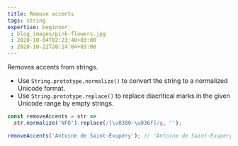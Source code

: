 ```yaml
---
title: Remove accents
tags: string
expertise: beginner
 : blog_images/pink-flowers.jpg
 : 2020-10-04T02:23:40+03:00
 : 2020-10-22T20:24:04+03:00
---
```


Removes accents from strings.

- Use `String.prototype.normalize()` to convert the string to a normalized Unicode format.
- Use `String.prototype.replace()` to replace diacritical marks in the given Unicode range by empty strings.

```js
const removeAccents = str =>
  str.normalize('NFD').replace(/[\u0300-\u036f]/g, '');
```

```js
removeAccents('Antoine de Saint-Exupéry'); // 'Antoine de Saint-Exupery'
```
